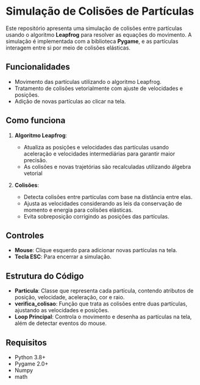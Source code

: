 # Simulação de Colisões de Partículas

Este repositório apresenta uma simulação de colisões entre partículas usando o algoritmo **Leapfrog** para resolver as equações do movimento. A simulação é implementada com a biblioteca **Pygame**, e as partículas interagem entre si por meio de colisões elásticas.

## Funcionalidades
- Movimento das partículas utilizando o algoritmo Leapfrog.
- Tratamento de colisões vetorialmente com ajuste de velocidades e posições.
- Adição de novas partículas ao clicar na tela.

## Como funciona
1. **Algoritmo Leapfrog**:
   - Atualiza as posições e velocidades das partículas usando aceleração e velocidades intermediárias para garantir maior precisão.
   - As colisões e novas trajetórias são recalculadas utilizando álgebra vetorial

2. **Colisões**:
   - Detecta colisões entre partículas com base na distância entre elas.
   - Ajusta as velocidades considerando as leis da conservação de momento e energia para colisões elásticas.
   - Evita sobreposição corrigindo as posições das partículas.

## Controles
- **Mouse**: Clique esquerdo para adicionar novas partículas na tela.
- **Tecla ESC**: Para encerrar a simulação.

## Estrutura do Código
- **Particula**: Classe que representa cada partícula, contendo atributos de posição, velocidade, aceleração, cor e raio.
- **verifica_colisao**: Função que trata as colisões entre duas partículas, ajustando as velocidades e posições.
- **Loop Principal**: Controla o movimento e desenha as partículas na tela, além de detectar eventos do mouse.

## Requisitos
- Python 3.8+
- Pygame 2.0+
- Numpy
- math

